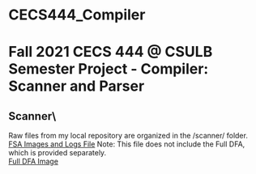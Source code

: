 # CECS444_Compiler
# Fall 2021 CECS 444 @ CSULB Semester Project - Compiler: Scanner and Parser

## Scanner\
Raw files from my local repository are organized in the /scanner/ folder.\
[FSA Images and Logs File](FSAs_Logs.pdf) Note: This file does not include the Full DFA, which is provided separately.\
[Full DFA Image](Scanner_FullDFA.png)
